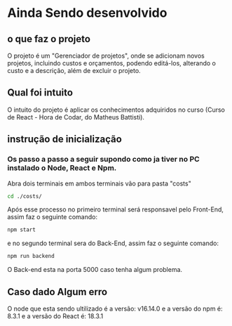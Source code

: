 # Ainda Sendo desenvolvido
## o que faz o projeto
O projeto é um "Gerenciador de projetos", onde se adicionam novos projetos, incluindo custos e orçamentos,
podendo editá-los, alterando o custo e a descrição, além de excluir o projeto.
## Qual foi intuito
O intuito do projeto é aplicar os conhecimentos adquiridos no curso (Curso de React - Hora de Codar, do Matheus Battisti).
## instrução de inicialização
### Os passo a passo a seguir supondo como ja tiver no PC instalado o Node, React e Npm.

Abra dois terminais em ambos terminais vão para pasta "costs"
```bash
cd ./costs/
```
Após esse processo no primeiro terminal será responsavel pelo Front-End, assim faz o seguinte comando:
```bash
npm start
```
e no segundo terminal sera do Back-End, assim faz o seguinte comando:
```bash
npm run backend
```
O Back-end esta na porta 5000 caso tenha algum problema.
## Caso dado Algum erro
O node que esta sendo ultilizado é a versão: v16.14.0
e a versão do npm é: 8.3.1 
e a versão do React é: 18.3.1  
